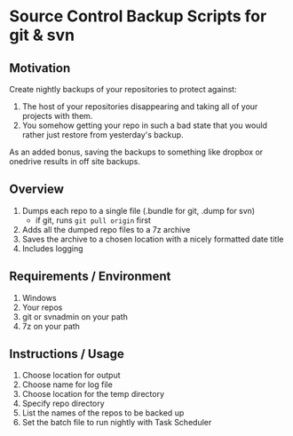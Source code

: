 # Source Control Backup Scripts for git & svn

## Motivation
Create nightly backups of your repositories to protect against:
1. The host of your repositories disappearing and taking all of your projects with them.
2. You somehow getting your repo in such a bad state that you would rather just restore from yesterday's backup.

As an added bonus, saving the backups to something like dropbox or onedrive results in off site backups.

## Overview

1. Dumps each repo to a single file (.bundle for git, .dump for svn)
   * if git, runs `git pull origin` first
2. Adds all the dumped repo files to a 7z archive
3. Saves the archive to a chosen location with a nicely formatted date title
4. Includes logging

## Requirements / Environment

1. Windows
2. Your repos 
3. git or svnadmin on your path
4. 7z on your path

## Instructions / Usage

1. Choose location for output
2. Choose name for log file
3. Choose location for the temp directory
4. Specify repo directory
5. List the names of the repos to be backed up
6. Set the batch file to run nightly with Task Scheduler
